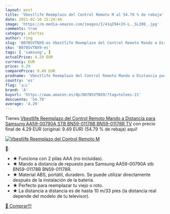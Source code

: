 ```yaml
---
layout: post
title: 'Vbestlife Reemplazo del Control Remoto M al 54.79 % de rebaja'
date: 2021-02-10 15:24:44
image: 'https://m.media-amazon.com/images/I/41qI94+2X-L._SL200_.jpg'
comments: true
category: ofertas
author: ring
slug: 'B07BSVTNX9-es Vbestlife Reemplazo del Control Remoto Mando a Distancia...'
sku: 'B07BSVTNX9-es'
tags: [ 'samsung', ]
actualPrice: 4.29 EUR
currency: EUR
price: 4.29
comparePrice: 9.49 EUR
prodname: 'Vbestlife Reemplazo del Control Remoto Mando a Distancia para Samsung AA59-00790A STB BN59-01178B BN59-01178R TV'
country: 'es'
flag: '🇪🇸'
brand: 'A'
buyurl: 'https://www.amazon.es/dp/B07BSVTNX9/?tag=tolees-21'
descuento: '54.79'
average: '4.29'
---
```


Tienes [Vbestlife Reemplazo del Control Remoto Mando a Distancia para Samsung AA59-00790A STB BN59-01178B BN59-01178R TV](https://www.amazon.es/dp/B07BSVTNX9/?tag=tolees-21) con precio final de  4.29 EUR (original: 9.49 EUR) (54.79 %  de rebaja) aqui!

[![Vbestlife Reemplazo del Control Remoto M](https://m.media-amazon.com/images/I/41qI94+2X-L._SL200_.jpg)](https://www.amazon.es/dp/B07BSVTNX9/?tag=tolees-21)

🔎:

- ★ Funciona con 2 pilas AAA (no incluidas).
- ★ Mando a distancia de repuesto para Samsung AA59-00790A stb BN59-01178B BN59-01178R.
- ★ Material ABS, portátil, duradero. Se puede utilizar directamente después de la instalación de la batería.
- ★ Perfecto para reemplazar tu viejo o roto.
- ★ La distancia a distancia es de hasta 10 m/33 pies (la distancia real depende del modelo de tu televisor).

[🛒 Comprar!!!](https://www.amazon.es/dp/B07BSVTNX9/?tag=tolees-21)
